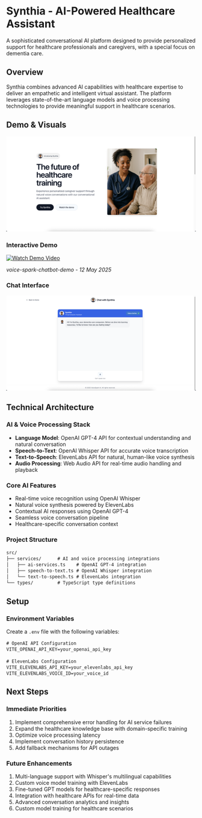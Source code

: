 # Synthia - AI-Powered Healthcare Assistant

A sophisticated conversational AI platform designed to provide personalized support for healthcare professionals and caregivers, with a special focus on dementia care.

## Overview

Synthia combines advanced AI capabilities with healthcare expertise to deliver an empathetic and intelligent virtual assistant. The platform leverages state-of-the-art language models and voice processing technologies to provide meaningful support in healthcare scenarios.

## Demo & Visuals

![Synthia Hero](public/lovable-uploads/synthia_hero_screenshot.png)

### Interactive Demo
[![Watch Demo Video](https://cdn.loom.com/sessions/thumbnails/b0935f9d8f7b40518a36d53fe47cc6b8-207afc948ed82fb3-full-play.gif)](https://www.loom.com/share/b0935f9d8f7b40518a36d53fe47cc6b8)

*voice-spark-chatbot-demo - 12 May 2025*

### Chat Interface
![Chat Interface](public/lovable-uploads/synthia_demo_screenshot.png)

## Technical Architecture

### AI & Voice Processing Stack
- **Language Model**: OpenAI GPT-4 API for contextual understanding and natural conversation
- **Speech-to-Text**: OpenAI Whisper API for accurate voice transcription
- **Text-to-Speech**: ElevenLabs API for natural, human-like voice synthesis
- **Audio Processing**: Web Audio API for real-time audio handling and playback

### Core AI Features
- Real-time voice recognition using OpenAI Whisper
- Natural voice synthesis powered by ElevenLabs
- Contextual AI responses using OpenAI GPT-4
- Seamless voice conversation pipeline
- Healthcare-specific conversation context

### Project Structure
```
src/
├── services/      # AI and voice processing integrations
│   ├── ai-services.ts    # OpenAI GPT-4 integration
│   ├── speech-to-text.ts # OpenAI Whisper integration
│   └── text-to-speech.ts # ElevenLabs integration
└── types/         # TypeScript type definitions
```

## Setup

### Environment Variables
Create a `.env` file with the following variables:
```
# OpenAI API Configuration
VITE_OPENAI_API_KEY=your_openai_api_key

# ElevenLabs Configuration
VITE_ELEVENLABS_API_KEY=your_elevenlabs_api_key
VITE_ELEVENLABS_VOICE_ID=your_voice_id
```

## Next Steps

### Immediate Priorities
1. Implement comprehensive error handling for AI service failures
2. Expand the healthcare knowledge base with domain-specific training
3. Optimize voice processing latency
4. Implement conversation history persistence
5. Add fallback mechanisms for API outages

### Future Enhancements
1. Multi-language support with Whisper's multilingual capabilities
2. Custom voice model training with ElevenLabs
3. Fine-tuned GPT models for healthcare-specific responses
4. Integration with healthcare APIs for real-time data
5. Advanced conversation analytics and insights
6. Custom model training for healthcare scenarios

